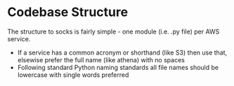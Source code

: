 # Codebase Structure
The structure to socks is fairly simple - one module (i.e. .py file) per AWS service. 
- If a service has a common acronym or shorthand (like S3) then use that, elsewise prefer the full name (like athena) with no spaces
- Following standard Python naming standards all file names should be lowercase with single words preferred